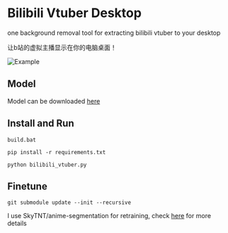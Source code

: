 # Bilibili Vtuber Desktop
one background removal tool for extracting bilibili vtuber to your desktop

让b站的虚拟主播显示在你的电脑桌面！

![Example](./docs/example.gif)

## Model
Model can be downloaded [here](https://huggingface.co/skytnt/anime-seg)

## Install and Run
```
build.bat

pip install -r requirements.txt

python bilibili_vtuber.py
```

## Finetune
```
git submodule update --init --recursive
```
I use SkyTNT/anime-segmentation for retraining, check [here](https://github.com/SkyTNT/anime-segmentation) for more details

